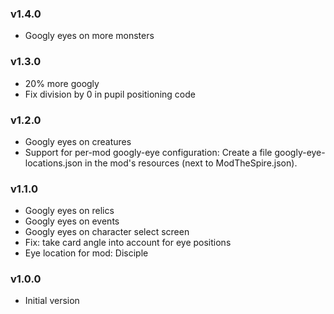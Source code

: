 ### v1.4.0
* Googly eyes on more monsters

### v1.3.0
* 20% more googly
* Fix division by 0 in pupil positioning code

### v1.2.0
* Googly eyes on creatures
* Support for per-mod googly-eye configuration:
  Create a file googly-eye-locations.json in the mod's resources (next to ModTheSpire.json).

### v1.1.0
* Googly eyes on relics
* Googly eyes on events
* Googly eyes on character select screen
* Fix: take card angle into account for eye positions
* Eye location for mod: Disciple

### v1.0.0
* Initial version
